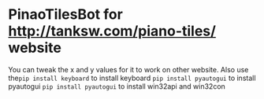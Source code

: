 # PinaoTilesBot for http://tanksw.com/piano-tiles/ website

You can tweak the x and y values for it to work on other website.
Also use the`pip install keyboard` to install keyboard
`pip install pyautogui` to install pyautogui
`pip install pyautogui` to install win32api and win32con
